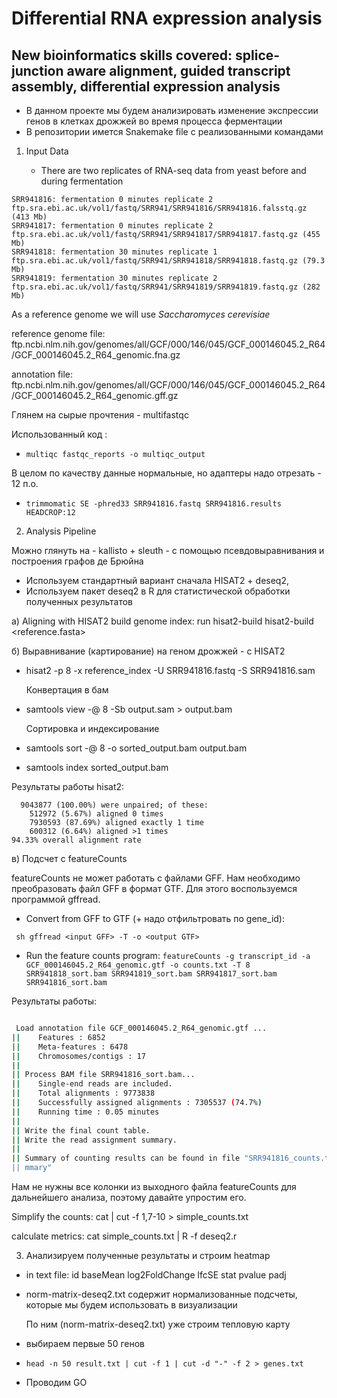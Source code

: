 
# Differential RNA expression analysis

## New bioinformatics skills covered: splice-junction aware alignment, guided transcript assembly, differential expression analysis

- В данном проекте мы будем анализировать изменение экспрессии генов в клетках дрожжей во время процесса ферментации
- В репозитории имется Snakemake file с реализованными командами

1) Input Data

   - There are two replicates of RNA-seq data from yeast before and during fermentation

```
SRR941816: fermentation 0 minutes replicate 2 ftp.sra.ebi.ac.uk/vol1/fastq/SRR941/SRR941816/SRR941816.falsstq.gz (413 Mb)
SRR941817: fermentation 0 minutes replicate 2  ftp.sra.ebi.ac.uk/vol1/fastq/SRR941/SRR941817/SRR941817.fastq.gz (455 Mb)
SRR941818: fermentation 30 minutes replicate 1 ftp.sra.ebi.ac.uk/vol1/fastq/SRR941/SRR941818/SRR941818.fastq.gz (79.3 Mb)
SRR941819: fermentation 30 minutes replicate 2 ftp.sra.ebi.ac.uk/vol1/fastq/SRR941/SRR941819/SRR941819.fastq.gz (282 Mb)
```

As a reference genome we will use *Saccharomyces cerevisiae*

reference genome file: 
ftp.ncbi.nlm.nih.gov/genomes/all/GCF/000/146/045/GCF_000146045.2_R64/GCF_000146045.2_R64_genomic.fna.gz

annotation file:
ftp.ncbi.nlm.nih.gov/genomes/all/GCF/000/146/045/GCF_000146045.2_R64/GCF_000146045.2_R64_genomic.gff.gz

Глянем на сырые прочтения - multifastqc

Использованный код : 
 - ```multiqc fastqc_reports -o multiqc_output```

В целом по качеству данные нормальные, но адаптеры надо отрезать - 12 п.о.
- ```trimmomatic SE -phred33 SRR941816.fastq SRR941816.results HEADCROP:12```

2) Analysis Pipeline

Можно глянуть на - kallisto + sleuth - с помощью псевдовыравнивания и построения графов де Брюйна

- Используем стандартный вариант сначала HISAT2 + deseq2,
- Используем пакет deseq2 в R для статистической обработки полученных результатов

a)  Aligning with HISAT2
build genome index:
run hisat2-build
hisat2-build <reference.fasta> <genome index>


б) Выравнивание (картирование) на геном дрожжей  - с HISAT2

- hisat2 -p 8 -x reference_index -U SRR941816.fastq -S SRR941816.sam

  Конвертация в бам
- samtools view -@ 8 -Sb output.sam > output.bam

  Сортировка и индексирование
  
- samtools sort -@ 8 -o sorted_output.bam output.bam
- samtools index sorted_output.bam

Результаты работы hisat2:

```9043877 reads; of these:
  9043877 (100.00%) were unpaired; of these:
    512972 (5.67%) aligned 0 times
    7930593 (87.69%) aligned exactly 1 time
    600312 (6.64%) aligned >1 times
94.33% overall alignment rate
```

в) Подсчет с  featureCounts

featureCounts не может работать с файлами GFF. Нам необходимо преобразовать файл GFF в формат GTF. Для этого  воспользуемся программой gffread. 

- Convert from GFF to GTF (+ надо отфильтровать по gene_id):

``` sh gffread <input GFF> -T -o <output GTF>```

- Run the feature counts program:
```featureCounts -g transcript_id -a GCF_000146045.2_R64_genomic.gtf -o counts.txt -T 8  SRR941818_sort.bam SRR941819_sort.bam SRR941817_sort.bam SRR941816_sort.bam```

Результаты работы:

```sh 

 Load annotation file GCF_000146045.2_R64_genomic.gtf ...                   ||
||    Features : 6852                                                         ||
||    Meta-features : 6478                                                    ||
||    Chromosomes/contigs : 17                                                ||
||                                                                            ||
|| Process BAM file SRR941816_sort.bam...                                     ||
||    Single-end reads are included.                                          ||
||    Total alignments : 9773838                                              ||
||    Successfully assigned alignments : 7305537 (74.7%)                      ||
||    Running time : 0.05 minutes                                             ||
||                                                                            ||
|| Write the final count table.                                               ||
|| Write the read assignment summary.                                         ||
||                                                                            ||
|| Summary of counting results can be found in file "SRR941816_counts.txt.su  ||
|| mmary" 

```

Нам не нужны все колонки из выходного файла featureCounts для дальнейшего анализа, поэтому давайте упростим его.

Simplify the counts:
cat <output file from featureCounts> | cut -f 1,7-10 > simple_counts.txt

calculate metrics:
cat simple_counts.txt | R -f deseq2.r

3) Анализируем полученные результаты и строим heatmap 

- in text file: id	baseMean	log2FoldChange	lfcSE	stat	pvalue	padj
- norm-matrix-deseq2.txt содержит нормализованные подсчеты, которые мы будем использовать в визуализации

  По ним (norm-matrix-deseq2.txt) уже строим тепловую карту
- выбираем первые 50 генов
- ```head -n 50 result.txt | cut -f 1 | cut -d "-" -f 2 > genes.txt```
- Проводим GO








